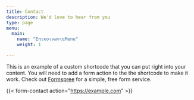 ```yaml
---
title: Contact
description: We'd love to hear from you
type: page
menu:
  main:
    name: "ΕπικοινωνιαMenu"
    weight: 1

---
```

This is an example of a custom shortcode that you can put right into your content. You will need to add a form action to the the shortcode to make it work. Check out [Formspree](https://formspree.io/) for a simple, free form service. 

{{< form-contact action="https://example.com"  >}}
